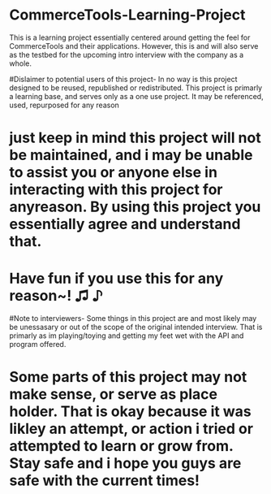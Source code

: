 # CommerceTools-Learning-Project
 This is a learning project essentially centered around getting the feel for CommerceTools and their applications. However, this is and will also serve as the testbed for the upcoming intro interview with the company as a whole. 


#Dislaimer to potential users of this project- In no way is this project designed to be reused, republished or redistributed. This project is primarly a learning base, and serves only as a one use project. It may be referenced, used, repurposed for any reason
#	just keep in mind this project will not be maintained, and i may be unable to assist you or anyone else in interacting with this project for anyreason. By using this project you essentially agree and understand that.
#	Have fun if you use this for any reason~! ♫ ♪ 



#Note to interviewers- Some things in this project are and most likely may be unessasary or out of the scope of the original intended interview. That is primarly as im playing/toying and getting my feet wet with the API and program offered. 
#	Some parts of this project may not make sense, or serve as place holder. That is okay because it was likley an attempt, or action i tried or attempted to learn or grow from. Stay safe and i hope you guys are safe with the current times!



